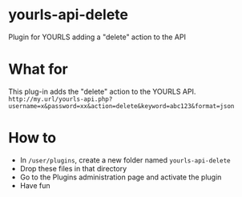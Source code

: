 yourls-api-delete
=================

Plugin for YOURLS adding a "delete" action to the API

# What for

This plug-in adds the "delete" action to the YOURLS API.
`http://my.url/yourls-api.php?username=x&password=xx&action=delete&keyword=abc123&format=json` 

# How to

* In `/user/plugins`, create a new folder named `yourls-api-delete`
* Drop these files in that directory
* Go to the Plugins administration page and activate the plugin 
* Have fun

